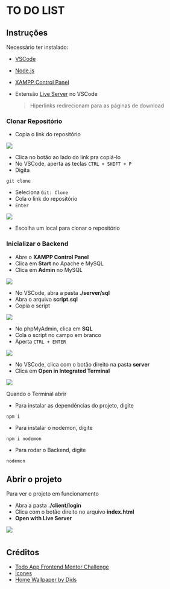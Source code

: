 # TO DO LIST

## Instruções

Necessário ter instalado:
- [VSCode](https://code.visualstudio.com/download)
- [Node.js](https://nodejs.org/en/download)
- [XAMPP Control Panel](https://www.apachefriends.org/download.html)
- Extensão [Live Server](https://marketplace.visualstudio.com/items?itemName=ritwickdey.LiveServer) no VSCode

    > Hiperlinks redirecionam para as páginas de download

### Clonar Repositório

- Copia o link do repositório

![](assets/git-clone.gif)


- Clica no botão ao lado do link pra copiá-lo
- No VSCode, aperta as teclas `CTRL + SHIFT + P`
- Digita

```
git clone
```

- Seleciona `Git: Clone`
- Cola o link do repositório
- `Enter`

![](assets/vscode-git-clone.gif)

- Escolha um local para clonar o repositório

### Inicializar o Backend
- Abre o **XAMPP Control Panel**
- Clica em **Start** no Apache e MySQL
- Clica em **Admin** no MySQL

![](assets/xampp-start.gif)

- No VSCode, abra a pasta **./server/sql**
- Abra o arquivo **script.sql**
- Copia o script

![](assets/copiar-script.gif)

- No phpMyAdmin, clica em **SQL**
- Cola o script no campo em branco
- Aperta `CTRL + ENTER`

![](assets/colar-script.gif)

- No VSCode, clica com o botão direito na pasta **server**
- Clica em **Open in Integrated Terminal**

![](assets/open-terminal.gif)

Quando o Terminal abrir
- Para instalar as dependências do projeto, digite

```
npm i
```

- Para instalar o nodemon, digite

```
npm i nodemon
```

- Para rodar o Backend, digite 

```
nodemon
```

## Abrir o projeto

Para ver o projeto em funcionamento
- Abra a pasta **./client/login**
- Clica com o botão direito no arquivo **index.html**
- **Open with Live Server**

![](assets/open-live-server.gif)


#

## Créditos

- [Todo App Frontend Mentor Challenge](https://www.frontendmentor.io/challenges/todo-app-Su1_KokOW)
- [Ícones](https://www.flaticon.com/br/)
- [Home Wallpaper by Dids](https://www.pexels.com/photo/photo-of-abstract-painting-3527795/)
